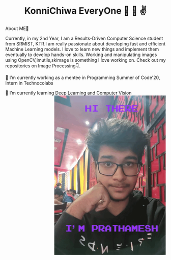# <div align="center" >KonniChiwa EveryOne :metal: :wave: :v: </div>
<p >
<div align="left" >About ME👋 </div>

Currently, in my 2nd Year, I am a Results-Driven Computer Science student from SRMIST,
KTR.I am really passionate about developing fast and efficient Machine Learning models.
I love to learn new things and implement them eventually to develop hands-on skills.
Working and manipulating images using OpenCV,imutils,skimage is something I love working on.
Check out my repositories on Image Processing👇.

🔭 I’m currently working as a mentee in Programming Summer of Code'20,
Intern in Technocolabs

🌱 I’m currently learning Deep Learning and Computer Vision
<img align="right" width="350" height="500" src="https://github.com/PrathameshDeshpande/PrathameshDeshpande/blob/master/giphy (1).gif">
</p>
